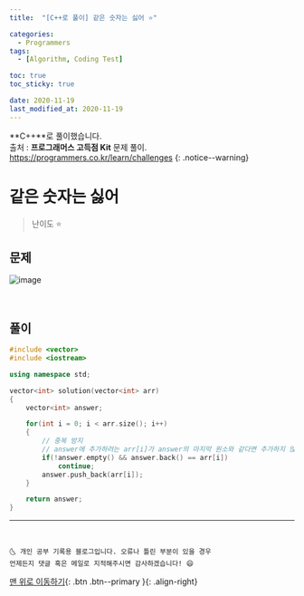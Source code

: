 ```yaml
---
title:  "[C++로 풀이] 같은 숫자는 싫어 ⭐" 

categories:
  - Programmers
tags:
  - [Algorithm, Coding Test]

toc: true
toc_sticky: true

date: 2020-11-19
last_modified_at: 2020-11-19
---
```

**C++**로 풀이했습니다.  
출처 : **프로그래머스 고득점 Kit** 문제 풀이. <https://programmers.co.kr/learn/challenges>
{: .notice--warning}

# 같은 숫자는 싫어

> 난이도 ⭐

## 문제

![image](https://user-images.githubusercontent.com/42318591/99638828-2df7cc80-2a8a-11eb-9aad-d53a72b8db9f.png)

<br>

## 풀이 

```cpp
#include <vector>
#include <iostream>

using namespace std;

vector<int> solution(vector<int> arr) 
{
    vector<int> answer;

    for(int i = 0; i < arr.size(); i++)
    {
        // 중복 방지
        // answer에 추가하려는 arr[i]가 answer의 마지막 원소와 같다면 추가하지 않는다. (단 answer가 빈 벡터가 아닐 때만)
        if(!answer.empty() && answer.back() == arr[i])
            continue;
        answer.push_back(arr[i]);
    }

    return answer;
}
```




***
<br>

    🌜 개인 공부 기록용 블로그입니다. 오류나 틀린 부분이 있을 경우 
    언제든지 댓글 혹은 메일로 지적해주시면 감사하겠습니다! 😄

[맨 위로 이동하기](#){: .btn .btn--primary }{: .align-right}